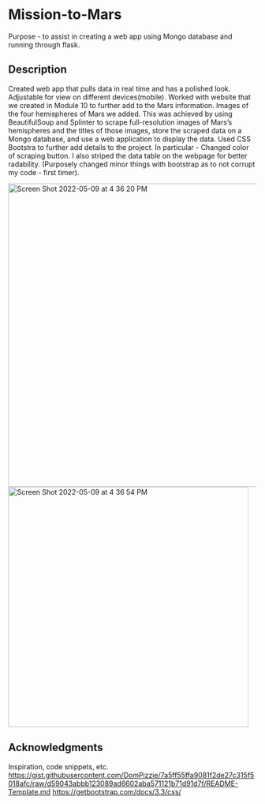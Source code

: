# Mission-to-Mars

Purpose - to assist in creating a web app using Mongo database and running through flask.

## Description

Created web app that pulls data in real time and has a polished look. Adjustable for view on different devices(mobile). Worked with website that we created in Module 10 to further add to the Mars information. Images of the four hemispheres of Mars we added. This was achieved by using BeautifulSoup and Splinter to scrape full-resolution images of Mars’s hemispheres and the titles of those images, store the scraped data on a Mongo database, and use a web application to display the data. Used CSS Bootstra to further add details to the project. In particular - Changed color of scraping button. I also striped the data table on the webpage for better radability. (Purposely changed minor things with bootstrap as to not corrupt my code - first timer).

<img width="615" alt="Screen Shot 2022-05-09 at 4 36 20 PM" src="https://user-images.githubusercontent.com/99001393/167502648-c0ce380e-fc37-4c09-9a80-e2422da6047d.png">


<img width="487" alt="Screen Shot 2022-05-09 at 4 36 54 PM" src="https://user-images.githubusercontent.com/99001393/167502717-ba8a2f8b-ac0f-4136-9353-572241f4a682.png">





## Acknowledgments

Inspiration, code snippets, etc.
https://gist.githubusercontent.com/DomPizzie/7a5ff55ffa9081f2de27c315f5018afc/raw/d59043abbb123089ad6602aba571121b71d91d7f/README-Template.md
https://getbootstrap.com/docs/3.3/css/

